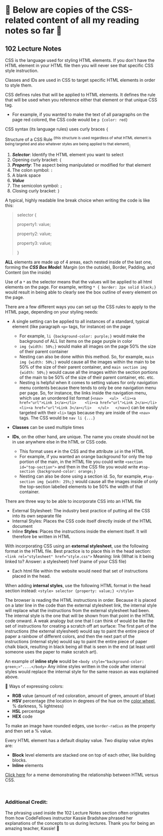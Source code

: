 # 🦓 Below are copies of the CSS-related content of all my reading notes so far 🦓

## 102 Lecture Notes

CSS is the language used for styling HTML elements.  If you don't have the HTML element in your HTML file then you will never see that specific CSS style instruction.

Classes and IDs are used in CSS to target specific HTML elements in order to style them.

CSS defines rules that will be applied to HTML elements.  It defines the rule that will be used when you reference either that element or that unique CSS tag.
  + For example, if you wanted to make the text of all paragraphs on the page red colored, the CSS code would be `p {color: red}`

CSS syntax (its language rules) uses curly braces `{`

Structure of a CSS Rule <sup>(this structure is used regardless of what HTML element is being targeted and also whatever styles are being applied to that element)</sup>:
1. _**Selector**_: Identify the HTML element you want to select
2. Opening curly bracket: `{`
3. _**Property**_: The aspect being manipulated or modified for that element
4. The colon symbol: `:`
5. A blank space
6. _**Value**_
7. The semicolon symbol: `;`
8. Closing curly bracket: `}`

A typical, highly readable line break choice when writing the code is like this: 
>selector {
>
>property1: value;
>
>property2: value;
>
>property3: value;
>
>}

**ALL** elements are made up of 4 areas, each nested inside of the last one, forming the _**CSS Box Model**_:  Margin (on the outside), Border, Padding, and Content (on the inside)

Use of a `*` as the selector means that the values will be applied to all html elements on the page.  For example, writing `* { border: 2px solid black;}` would result in being able to clearly see the box outline of every element on the page.

There are a few different ways you can set up the CSS rules to apply to the HTML page, depending on your styling needs:

+ A single setting can be applied to all instances of a standard, typical element (like paragraph `<p>` tags, for instance) on the page
  + For example, `li {background-color: purple;}` would make the background of ALL list items on the page purple in color
  + `img {width: 50%;}` would make all images on the page 50% the size of their parent container
  + Nesting can also be done within this method.  So, for example, `main img {width: 50%;}` would cause all the images within the main to be 50% of the size of their parent container, and `main section img {width: 50%;}` would cause all the images within the section portions of the main to be 50% of the size of their parent container, etc. etc.
  + Nesting is helpful when it comes to setting values for only navigation menu contents because there tends to only be one navigation menu per page.  So, for instance, the links inside the navigation menu, which use an unordered list format (`<nav>   <ul>  <li><a href="url">Link 1</a></li>    <li><a href="url">Link 2</a></li>   <li><a href="url">Link 3</a></li>   </ul>   </nav>`) can be easily targeted with their `<li>` tags because they are inside of the `<nav>` tags.  The CSS would be `nav li {...}`

+ **Classes** can be used multiple times

+ **IDs**, on the other hand, are unique.  The name you create should not be in use anywhere else in the hTML or CSS code.
  + This format uses `#` in the CSS and the attribute `id` in the HTML
  + For example, if you wanted an orange background for only the top portion of the main, in the HTML file you could write `<section id="top-section">` and then in the CSS file you would write `#top-section {background-color: orange;}`
  + Nesting can also be done using a section id.  So, for example, `#top-section img {width: 25%;}` would cause all the images inside of only the top-section labelled elements to be 50% the width of that container.

There are three way to be able to incorporate CSS into an HTML file
* External Stylesheet:  The industry best practice of putting all the CSS into its own separate file
* Internal Styles:  Places the CSS code itself directly inside of the HTML document
* Inline **Styles**:  Places the instructions inside the element itself. It will therefore be written in HTML

With incorporating CSS using an **external stylesheet**, use the following format in the HTML file.  Best practice is to place this in the head section:
`<link rel="stylesheet" href="style.css">`
Meaning:  link (What is it being linked to? Answer: a stylesheet) href (name of your CSS file)
+ Each html file within the website would need that set of instructions placed in the head.

When adding **internal styles**, use the following HTML format in the head section instead:
`<style> selector {property: value;} </style>`

The browser is reading the HTML instructions in order.  Because it is placed on a later line in the code than the external stylesheet link, the internal style will replace what the instructions from the external stylesheet had been.  The internal style is the one that will be shown from that point in the HTML code onward.  A weak analogy but one that I can think of would be like the set of instructions for creating a scratch off art surface: The first part of the instructions (the external stylesheet) would say to paint the entire piece of paper a rainbow of different colors, and then the next part of the instructions (internal style) would say to paint the entire piece of paper chalk black, resulting in black being all that is seen in the end (at least until someone uses the paper to make scratch art).
  
An example of **inline style** would be `<body style="background-color: green;>"....</body>`
Any inline styles written in the code after internal styles would replace the internal style for the same reason as was explained above.

 🎨 Ways of expressing colors: 
+ **RGB** value (amount of red coloration, amount of green, amount of blue)
+ **HSV** percentage (the location in degrees of the hue on the [color wheel](https://en.wikipedia.org/wiki/Color_wheel), % darkness, % lightness)  
+ **HSL** percentage
+ **HEX** code 

To make an image have rounded edges, use `border-radius` as the property and then set a % value.

Every HTML element has a default display value. Two display value styles are:
+ **Block** level elements are stacked one on top of each other, like building blocks.
+ **Inline** elements

[Click here](https://www.reddit.com/media?url=https%3A%2F%2Fi.redd.it%2Ffeel-the-difference-v0-ndvzegr4jzla1.jpg%3Fs%3Df68eeb10ac44c162c1a1a7f8ec5e3fbca4f1b466) for a meme demonstrating the relationship between HTML versus CSS.

<br>

### Additional Credit:

The phrasing used inside the 102 Lecture Notes section often originates from how CodeFellows instructor Kassie Bradshaw phrased her explanations of the concepts to us during lectures.  Thank you for being an amazing teacher, Kassie! 💜

<br>
